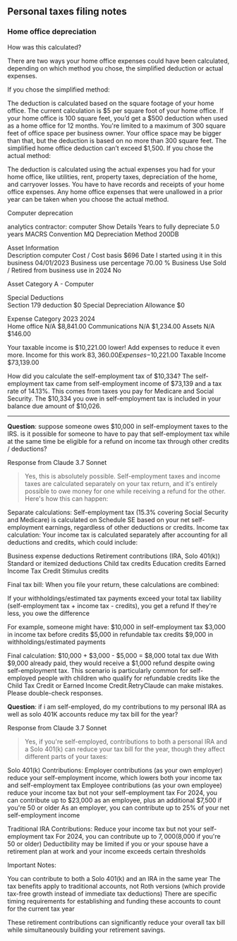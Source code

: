 ## Personal taxes filing notes

### Home office depreciation

How was this calculated?

There are two ways your home office expenses could have been calculated, depending on which method you chose, the simplified deduction or actual expenses.

If you chose the simplified method:

The deduction is calculated based on the square footage of your home office.
The current calculation is $5 per square foot of your home office. If your home office is 100 square feet, you’d get a $500 deduction when used as a home office for 12 months.
You're limited to a maximum of 300 square feet of office space per business owner. Your office space may be bigger than that, but the deduction is based on no more than 300 square feet.
The simplified home office deduction can’t exceed $1,500.
If you chose the actual method:

The deduction is calculated using the actual expenses you had for your home office, like utilities, rent, property taxes, depreciation of the home, and carryover losses.
You have to have records and receipts of your home office expenses.
Any home office expenses that were unallowed in a prior year can be taken when you choose the actual method.

Computer deprecation

analytics contractor: computer
Show Details
Years to fully depreciate	5.0 years
MACRS Convention	MQ
Depreciation Method	200DB

Asset Information		
Description	computer
Cost / Cost basis	$696
Date I started using it in this business	04/01/2023
Business use percentage	70.00 % Business Use
Sold / Retired from business use in 2024	No

Asset Category	A - Computer

Special Deductions		
Section 179 deduction	$0
Special Depreciation Allowance	$0

Expense Category	2023	2024	
Home office		    N/A   $8,841.00	
Communications		N/A   $1,234.00	
Assets		        N/A   $146.00

Your taxable income is $10,221.00 lower!
Add expenses to reduce it even more.
Income for this work	$83,360.00
Expenses	-$10,221.00
Taxable Income	$73,139.00

How did you calculate the self-employment tax of $10,334?
The self-employment tax came from self-employment income of $73,139 and a tax rate of 14.13%. This comes from taxes you pay for Medicare and Social Security.
The $10,334 you owe in self-employment tax is included in your balance due amount of $10,026.

---

**Question**: suppose someone owes $10,000 in self-employment taxes to the IRS. is it possible for someone to have to pay that self-employment tax while at the same time be eligible for a refund on income tax through other credits / deductions?

Response from Claude 3.7 Sonnet

> Yes, this is absolutely possible. Self-employment taxes and income taxes are calculated separately on your tax return, and it's entirely possible to owe money for one while receiving a refund for the other.
Here's how this can happen:

Separate calculations: Self-employment tax (15.3% covering Social Security and Medicare) is calculated on Schedule SE based on your net self-employment earnings, regardless of other deductions or credits.
Income tax calculation: Your income tax is calculated separately after accounting for all deductions and credits, which could include:

Business expense deductions
Retirement contributions (IRA, Solo 401(k))
Standard or itemized deductions
Child tax credits
Education credits
Earned Income Tax Credit
Stimulus credits

Final tax bill: When you file your return, these calculations are combined:

If your withholdings/estimated tax payments exceed your total tax liability (self-employment tax + income tax - credits), you get a refund
If they're less, you owe the difference

For example, someone might have:
$10,000 in self-employment tax
$3,000 in income tax before credits
$5,000 in refundable tax credits
$9,000 in withholdings/estimated payments

Final calculation: $10,000 + $3,000 - $5,000 = $8,000 total tax due
With $9,000 already paid, they would receive a $1,000 refund despite owing self-employment tax.
This scenario is particularly common for self-employed people with children who qualify for refundable credits like the Child Tax Credit or Earned Income Credit.RetryClaude can make mistakes. Please double-check responses.

**Question**: if i am self-employed, do my contributions to my personal IRA as well as solo 401K accounts reduce my tax bill for the year?

Response from Claude 3.7 Sonnet

> Yes, if you're self-employed, contributions to both a personal IRA and a Solo 401(k) can reduce your tax bill for the year, though they affect different parts of your taxes:

Solo 401(k) Contributions:
Employer contributions (as your own employer) reduce your self-employment income, which lowers both your income tax and self-employment tax
Employee contributions (as your own employee) reduce your income tax but not your self-employment tax
For 2024, you can contribute up to $23,000 as an employee, plus an additional $7,500 if you're 50 or older
As an employer, you can contribute up to 25% of your net self-employment income

Traditional IRA Contributions:
Reduce your income tax but not your self-employment tax
For 2024, you can contribute up to $7,000 ($8,000 if you're 50 or older)
Deductibility may be limited if you or your spouse have a retirement plan at work and your income exceeds certain thresholds

Important Notes:

You can contribute to both a Solo 401(k) and an IRA in the same year
The tax benefits apply to traditional accounts, not Roth versions (which provide tax-free growth instead of immediate tax deductions)
There are specific timing requirements for establishing and funding these accounts to count for the current tax year

These retirement contributions can significantly reduce your overall tax bill while simultaneously building your retirement savings.

